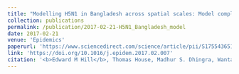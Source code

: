 ```yaml
---
title: "Modelling H5N1 in Bangladesh across spatial scales: Model complexity and zoonotic transmission risk"
collection: publications
permalink: /publication/2017-02-21-H5N1_Bangladesh_model
date: 2017-02-21
venue: 'Epidemics'
paperurl: 'https://www.sciencedirect.com/science/article/pii/S1755436517300191/pdfft?md5=54fc107f3869102ddb673be5983c2d1f&pid=1-s2.0-S1755436517300191-main.pdf'
link: 'https://doi.org/10.1016/j.epidem.2017.02.007'
citation: '<b>Edward M Hill</b>, Thomas House, Madhur S. Dhingra, Wantanee Kalpravidh, Subhash Morzaria, Muzaffar G. Osmani, Mat Yamage, Xiangming Xiao, Marius Gilbert, Michael J.Tildesley. (2017). &quot;Modelling H5N1 in Bangladesh across spatial scales: Model complexity and zoonotic transmission risk.&quot; <i>Epidemics</i>. <b>20C</b>: 37-55. doi:10.1016/j.epidem.2017.02.007.'
---
```

